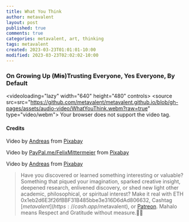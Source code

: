 ```yaml
---
title: What You Think
author: metavalent
layout: post
published: true
comments: true
categories: metavalent, art, thinking
tags: metavalent
created: 2023-03-23T01:01:01-10:00
modified: 2023-03-23T02:02:02-10:00
---
```


### On Growing Up (~~Mis~~)Trusting Everyone, Yes Everyone, By Default

<!--- Trigger warning, maybe. Apparently a word from our sponsor for our unfriendly neighborhood inner cluster-B type. -->

<videoloading="lazy" width="640" height="480" controls>
  <source src="https://github.com/metavalent/metavalent.github.io/blob/gh-pages/assets/audio-video/WhatYouThink.mp4?raw=true" type="video/mp4">
  <source src=src="https://github.com/metavalent/metavalent.github.io/blob/gh-pages/assets/audio-video/WhatYouThink.webm?raw=true" type="video/webm">
Your browser does not support the video tag.
</video>

#### Credits

Video by <a href="https://pixabay.com/users/adege-4994132/?utm_source=link-attribution&amp;utm_medium=referral&amp;utm_campaign=video&amp;utm_content=153976">Andreas</a> from <a href="https://pixabay.com//?utm_source=link-attribution&amp;utm_medium=referral&amp;utm_campaign=video&amp;utm_content=153976">Pixabay</a>

Video by <a href="https://pixabay.com/users/felixmittermeier-4397258/?utm_source=link-attribution&amp;utm_medium=referral&amp;utm_campaign=video&amp;utm_content=91545">PayPal.me/FelixMittermeier</a> from <a href="https://pixabay.com//?utm_source=link-attribution&amp;utm_medium=referral&amp;utm_campaign=video&amp;utm_content=91545">Pixabay</a>

Video by <a href="https://pixabay.com/users/adege-4994132/?utm_source=link-attribution&amp;utm_medium=referral&amp;utm_campaign=video&amp;utm_content=34829">Andreas</a> from <a href="https://pixabay.com//?utm_source=link-attribution&amp;utm_medium=referral&amp;utm_campaign=video&amp;utm_content=34829">Pixabay</a>

<!--
![alt text](/assets/images/image.jpg "title")
-->

> Have you discovered or learned something interesting or valuable? Something that piqued your imagination, sparked creative insight, deepened research, enlivened discovery, or shed new light other academic, philosophical, or spiritual interest? Make it real with ETH 0x1eb2d6E3f26fBBF31B485bbe3e316D6dAd806632, Cashtag [$metavalent](https://cash.app/$metavalent), or [Patreon](https://patreon.com/metavalent). Mahalo means Respect and Gratitude without measure.🙏🏼

